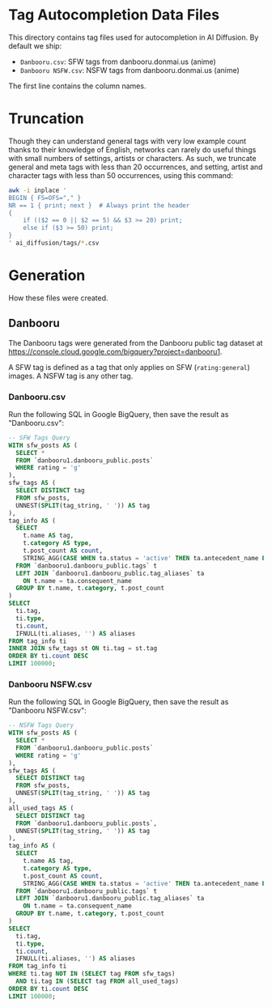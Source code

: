 # Tag Autocompletion Data Files

This directory contains tag files used for autocompletion in AI Diffusion. By default we ship:

- `Danbooru.csv`: SFW tags from danbooru.donmai.us (anime)
- `Danbooru NSFW.csv`: NSFW tags from danbooru.donmai.us (anime)

The first line contains the column names.

# Truncation

Though they can understand general tags with very low example count thanks to their knowledge of English,
networks can rarely do useful things with small numbers of settings, artists or characters. As such,
we truncate general and meta tags with less than 20 occurrences, and setting, artist and character
tags with less than 50 occurrences, using this command:

```sh
awk -i inplace '
BEGIN { FS=OFS="," }
NR == 1 { print; next }  # Always print the header
{
    if (($2 == 0 || $2 == 5) && $3 >= 20) print;
    else if ($3 >= 50) print;
}
' ai_diffusion/tags/*.csv
```

# Generation

How these files were created.

## Danbooru

The Danbooru tags were generated from the Danbooru public tag dataset at
https://console.cloud.google.com/bigquery?project=danbooru1.

A SFW tag is defined as a tag that only applies on SFW (`rating:general`) images.
A NSFW tag is any other tag.

### Danbooru.csv

Run the following SQL in Google BigQuery, then save the result as "Danbooru.csv":

```sql
-- SFW Tags Query
WITH sfw_posts AS (
  SELECT *
  FROM `danbooru1.danbooru_public.posts`
  WHERE rating = 'g'
),
sfw_tags AS (
  SELECT DISTINCT tag
  FROM sfw_posts,
  UNNEST(SPLIT(tag_string, ' ')) AS tag
),
tag_info AS (
  SELECT
    t.name AS tag,
    t.category AS type,
    t.post_count AS count,
    STRING_AGG(CASE WHEN ta.status = 'active' THEN ta.antecedent_name ELSE NULL END, ',') AS aliases
  FROM `danbooru1.danbooru_public.tags` t
  LEFT JOIN `danbooru1.danbooru_public.tag_aliases` ta
    ON t.name = ta.consequent_name
  GROUP BY t.name, t.category, t.post_count
)
SELECT
  ti.tag,
  ti.type,
  ti.count,
  IFNULL(ti.aliases, '') AS aliases
FROM tag_info ti
INNER JOIN sfw_tags st ON ti.tag = st.tag
ORDER BY ti.count DESC
LIMIT 100000;
```

### Danbooru NSFW.csv


Run the following SQL in Google BigQuery, then save the result as "Danbooru NSFW.csv":

```sql
-- NSFW Tags Query
WITH sfw_posts AS (
  SELECT *
  FROM `danbooru1.danbooru_public.posts`
  WHERE rating = 'g'
),
sfw_tags AS (
  SELECT DISTINCT tag
  FROM sfw_posts,
  UNNEST(SPLIT(tag_string, ' ')) AS tag
),
all_used_tags AS (
  SELECT DISTINCT tag
  FROM `danbooru1.danbooru_public.posts`,
  UNNEST(SPLIT(tag_string, ' ')) AS tag
),
tag_info AS (
  SELECT
    t.name AS tag,
    t.category AS type,
    t.post_count AS count,
    STRING_AGG(CASE WHEN ta.status = 'active' THEN ta.antecedent_name ELSE NULL END, ',') AS aliases
  FROM `danbooru1.danbooru_public.tags` t
  LEFT JOIN `danbooru1.danbooru_public.tag_aliases` ta
    ON t.name = ta.consequent_name
  GROUP BY t.name, t.category, t.post_count
)
SELECT
  ti.tag,
  ti.type,
  ti.count,
  IFNULL(ti.aliases, '') AS aliases
FROM tag_info ti
WHERE ti.tag NOT IN (SELECT tag FROM sfw_tags)
  AND ti.tag IN (SELECT tag FROM all_used_tags)
ORDER BY ti.count DESC
LIMIT 100000;
```
